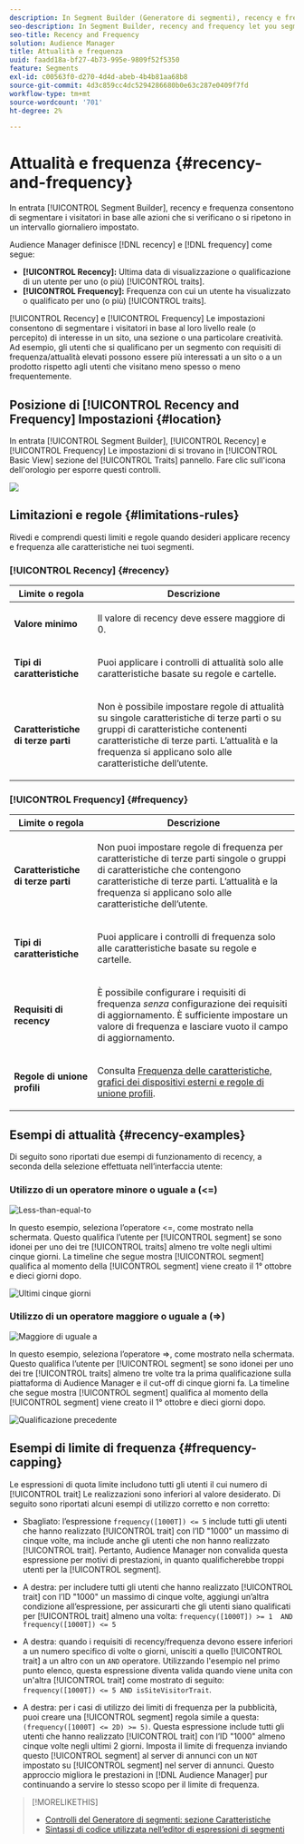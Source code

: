 ```yaml
---
description: In Segment Builder (Generatore di segmenti), recency e frequenza consentono di segmentare i visitatori in base alle azioni che si verificano o si ripetono in un intervallo giornaliero impostato.
seo-description: In Segment Builder, recency and frequency let you segment visitors based on actions that occur or repeat over a set daily interval.
seo-title: Recency and Frequency
solution: Audience Manager
title: Attualità e frequenza
uuid: faadd18a-bf27-4b73-995e-9809f52f5350
feature: Segments
exl-id: c00563f0-d270-4d4d-abeb-4b4b81aa68b8
source-git-commit: 4d3c859cc4dc5294286680b0e63c287e0409f7fd
workflow-type: tm+mt
source-wordcount: '701'
ht-degree: 2%

---
```


# Attualità e frequenza {#recency-and-frequency}

In entrata [!UICONTROL Segment Builder], recency e frequenza consentono di segmentare i visitatori in base alle azioni che si verificano o si ripetono in un intervallo giornaliero impostato.

Audience Manager definisce [!DNL recency] e [!DNL frequency] come segue:

* **[!UICONTROL Recency]:** Ultima data di visualizzazione o qualificazione di un utente per uno (o più) [!UICONTROL traits].
* **[!UICONTROL Frequency]:** Frequenza con cui un utente ha visualizzato o qualificato per uno (o più) [!UICONTROL traits].

[!UICONTROL Recency] e [!UICONTROL Frequency] Le impostazioni consentono di segmentare i visitatori in base al loro livello reale (o percepito) di interesse in un sito, una sezione o una particolare creatività. Ad esempio, gli utenti che si qualificano per un segmento con requisiti di frequenza/attualità elevati possono essere più interessati a un sito o a un prodotto rispetto agli utenti che visitano meno spesso o meno frequentemente.

## Posizione di [!UICONTROL Recency and Frequency] Impostazioni {#location}

In entrata [!UICONTROL Segment Builder], [!UICONTROL Recency] e [!UICONTROL Frequency] Le impostazioni di si trovano in [!UICONTROL Basic View] sezione del [!UICONTROL Traits] pannello. Fare clic sull&#39;icona dell&#39;orologio per esporre questi controlli.

![](assets/recency_frequency.png)

## Limitazioni e regole {#limitations-rules}

Rivedi e comprendi questi limiti e regole quando desideri applicare recency e frequenza alle caratteristiche nei tuoi segmenti.

### [!UICONTROL Recency] {#recency}

<table id="table_026064124C694D75B7A960457D50170B"> 
 <thead> 
  <tr> 
   <th colname="col1" class="entry"> Limite o regola </th> 
   <th colname="col2" class="entry"> Descrizione </th> 
  </tr> 
 </thead>
 <tbody> 
  <tr> 
   <td colname="col1"> <p> <b>Valore minimo</b> </p> </td> 
   <td colname="col2"> <p>Il valore di recency deve essere maggiore di 0. </p> </td> 
  </tr>
  <tr> 
   <td colname="col1"> <p> <b>Tipi di caratteristiche</b> </p> </td> 
   <td colname="col2"> <p>Puoi applicare i controlli di attualità solo alle caratteristiche basate su regole e cartelle. </p> </td> 
  </tr> 
  <tr> 
   <td colname="col1"> <p> <b>Caratteristiche di terze parti</b> </p> </td> 
   <td colname="col2"> <p>Non è possibile impostare regole di attualità su singole caratteristiche di terze parti o su gruppi di caratteristiche contenenti caratteristiche di terze parti. L’attualità e la frequenza si applicano solo alle caratteristiche dell’utente. </p> </td> 
  </tr> 
 </tbody> 
</table>

### [!UICONTROL Frequency] {#frequency}

<table id="table_EBD621D26C8B4D03933E8C0753C892A7"> 
 <thead> 
  <tr> 
   <th colname="col1" class="entry"> Limite o regola </th> 
   <th colname="col2" class="entry"> Descrizione </th> 
  </tr> 
 </thead>
 <tbody> 
  <tr> 
   <td colname="col1"> <p> <b>Caratteristiche di terze parti</b> </p> </td> 
   <td colname="col2"> <p>Non puoi impostare regole di frequenza per caratteristiche di terze parti singole o gruppi di caratteristiche che contengono caratteristiche di terze parti. L’attualità e la frequenza si applicano solo alle caratteristiche dell’utente. </p> </td> 
  </tr> 
  <tr> 
   <td colname="col1"> <p> <b>Tipi di caratteristiche</b> </p> </td> 
   <td colname="col2"> <p>Puoi applicare i controlli di frequenza solo alle caratteristiche basate su regole e cartelle. </p> </td> 
  </tr> 
  <tr> 
   <td colname="col1"> <p> <b>Requisiti di recency</b> </p> </td> 
   <td colname="col2"> <p>È possibile configurare i requisiti di frequenza <i>senza</i> configurazione dei requisiti di aggiornamento. È sufficiente impostare un valore di frequenza e lasciare vuoto il campo di aggiornamento. </p> </td> 
  </tr> 
  <tr> 
   <td colname="col1"> <p><b>Regole di unione profili</b> </p> </td> 
   <td colname="col2"> <p>Consulta <a href="../../faq/faq-profile-merge.md#trait-freq-device-rules"> Frequenza delle caratteristiche, grafici dei dispositivi esterni e regole di unione profili</a>. </p> </td> 
  </tr> 
 </tbody> 
</table>

## Esempi di attualità {#recency-examples}

Di seguito sono riportati due esempi di funzionamento di recency, a seconda della selezione effettuata nell’interfaccia utente:

### Utilizzo di un operatore minore o uguale a (&lt;=)

![Less-than-equal-to](assets/less-than-equal-to.png)

In questo esempio, seleziona l’operatore &lt;=, come mostrato nella schermata. Questo qualifica l’utente per [!UICONTROL segment] se sono idonei per uno dei tre [!UICONTROL traits] almeno tre volte negli ultimi cinque giorni. La timeline che segue mostra [!UICONTROL segment] qualifica al momento della [!UICONTROL segment] viene creato il 1° ottobre e dieci giorni dopo.

![Ultimi cinque giorni](assets/last-5-days.png)

### Utilizzo di un operatore maggiore o uguale a (=>)

![Maggiore di uguale a](assets/greater-than-equal-to.png)

In questo esempio, seleziona l’operatore =>, come mostrato nella schermata. Questo qualifica l’utente per [!UICONTROL segment] se sono idonei per uno dei tre [!UICONTROL traits] almeno tre volte tra la prima qualificazione sulla piattaforma di Audience Manager e il cut-off di cinque giorni fa. La timeline che segue mostra [!UICONTROL segment] qualifica al momento della [!UICONTROL segment] viene creato il 1° ottobre e dieci giorni dopo.

![Qualificazione precedente](assets/earlier-qualification.png)


## Esempi di limite di frequenza {#frequency-capping}

Le espressioni di quota limite includono tutti gli utenti il cui numero di [!UICONTROL trait] Le realizzazioni sono inferiori al valore desiderato. Di seguito sono riportati alcuni esempi di utilizzo corretto e non corretto:

* Sbagliato: l’espressione `frequency([1000T]) <= 5` include tutti gli utenti che hanno realizzato [!UICONTROL trait] con l’ID &quot;1000&quot; un massimo di cinque volte, ma include anche gli utenti che non hanno realizzato [!UICONTROL trait]. Pertanto, Audience Manager non convalida questa espressione per motivi di prestazioni, in quanto qualificherebbe troppi utenti per la [!UICONTROL segment].

* A destra: per includere tutti gli utenti che hanno realizzato [!UICONTROL trait] con l’ID &quot;1000&quot; un massimo di cinque volte, aggiungi un’altra condizione all’espressione, per assicurarti che gli utenti siano qualificati per [!UICONTROL trait] almeno una volta:  `frequency([1000T]) >= 1  AND  frequency([1000T]) <= 5`

* A destra: quando i requisiti di recency/frequenza devono essere inferiori a un numero specifico di volte o giorni, unisciti a quello [!UICONTROL trait] a un altro con un `AND` operatore. Utilizzando l&#39;esempio nel primo punto elenco, questa espressione diventa valida quando viene unita con un&#39;altra [!UICONTROL trait] come mostrato di seguito: `frequency([1000T]) <= 5 AND isSiteVisitorTrait`.

* A destra: per i casi di utilizzo dei limiti di frequenza per la pubblicità, puoi creare una [!UICONTROL segment] regola simile a questa: `(frequency([1000T] <= 2D) >= 5)`. Questa espressione include tutti gli utenti che hanno realizzato [!UICONTROL trait] con l’ID &quot;1000&quot; almeno cinque volte negli ultimi 2 giorni. Imposta il limite di frequenza inviando questo [!UICONTROL segment] al server di annunci con un `NOT` impostato su [!UICONTROL segment] nel server di annunci. Questo approccio migliora le prestazioni in [!DNL Audience Manager] pur continuando a servire lo stesso scopo per il limite di frequenza.

>[!MORELIKETHIS]
>
>* [Controlli del Generatore di segmenti: sezione Caratteristiche](../../features/segments/segment-builder.md#segment-builder-controls-traits)
>* [Sintassi di codice utilizzata nell’editor di espressioni di segmenti](../../features/segments/segment-code-syntax.md)

